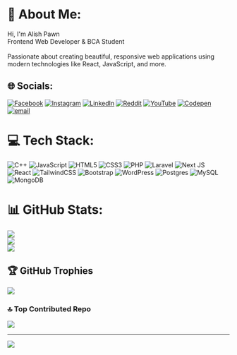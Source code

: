# 💫 About Me:
Hi, I'm Alish Pawn<br>Frontend Web Developer & BCA Student<br><br>Passionate about creating beautiful, responsive web applications using modern technologies like React, JavaScript, and more.


## 🌐 Socials:
[![Facebook](https://img.shields.io/badge/Facebook-%231877F2.svg?logo=Facebook&logoColor=white)](https://facebook.com/alishpawn1) [![Instagram](https://img.shields.io/badge/Instagram-%23E4405F.svg?logo=Instagram&logoColor=white)](https://instagram.com/alishpawn/) [![LinkedIn](https://img.shields.io/badge/LinkedIn-%230077B5.svg?logo=linkedin&logoColor=white)](https://linkedin.com/in/alish-pawn-06a10a346/) [![Reddit](https://img.shields.io/badge/Reddit-%23FF4500.svg?logo=Reddit&logoColor=white)](https://reddit.com/user/True_While_2919/) [![YouTube](https://img.shields.io/badge/YouTube-%23FF0000.svg?logo=YouTube&logoColor=white)](https://youtube.com/@alishpawn2910) [![Codepen](https://img.shields.io/badge/Codepen-000000?logo=codepen&logoColor=white)](https://codepen.io/AlishPawn1) [![email](https://img.shields.io/badge/Email-D14836?logo=gmail&logoColor=white)](mailto:alishpawn00@gmail.com) 

# 💻 Tech Stack:
![C++](https://img.shields.io/badge/c++-%2300599C.svg?style=for-the-badge&logo=c%2B%2B&logoColor=white) ![JavaScript](https://img.shields.io/badge/javascript-%23323330.svg?style=for-the-badge&logo=javascript&logoColor=%23F7DF1E) ![HTML5](https://img.shields.io/badge/html5-%23E34F26.svg?style=for-the-badge&logo=html5&logoColor=white) ![CSS3](https://img.shields.io/badge/css3-%231572B6.svg?style=for-the-badge&logo=css3&logoColor=white) ![PHP](https://img.shields.io/badge/php-%23777BB4.svg?style=for-the-badge&logo=php&logoColor=white) ![Laravel](https://img.shields.io/badge/laravel-%23FF2D20.svg?style=for-the-badge&logo=laravel&logoColor=white) ![Next JS](https://img.shields.io/badge/Next-black?style=for-the-badge&logo=next.js&logoColor=white) ![React](https://img.shields.io/badge/react-%2320232a.svg?style=for-the-badge&logo=react&logoColor=%2361DAFB) ![TailwindCSS](https://img.shields.io/badge/tailwindcss-%2338B2AC.svg?style=for-the-badge&logo=tailwind-css&logoColor=white) ![Bootstrap](https://img.shields.io/badge/bootstrap-%238511FA.svg?style=for-the-badge&logo=bootstrap&logoColor=white) ![WordPress](https://img.shields.io/badge/WordPress-%23117AC9.svg?style=for-the-badge&logo=WordPress&logoColor=white) ![Postgres](https://img.shields.io/badge/postgres-%23316192.svg?style=for-the-badge&logo=postgresql&logoColor=white) ![MySQL](https://img.shields.io/badge/mysql-4479A1.svg?style=for-the-badge&logo=mysql&logoColor=white) ![MongoDB](https://img.shields.io/badge/MongoDB-%234ea94b.svg?style=for-the-badge&logo=mongodb&logoColor=white)
# 📊 GitHub Stats:
![](https://github-readme-stats.vercel.app/api?username=alishpawn1&theme=dark&hide_border=false&include_all_commits=true&count_private=true)<br/>
![](https://nirzak-streak-stats.vercel.app/?user=alishpawn1&theme=dark&hide_border=false)<br/>
![](https://github-readme-stats.vercel.app/api/top-langs/?username=alishpawn1&theme=dark&hide_border=false&include_all_commits=true&count_private=true&layout=compact)

## 🏆 GitHub Trophies
![](https://github-profile-trophy.vercel.app/?username=alishpawn1&theme=radical&no-frame=false&no-bg=false&margin-w=4)

### 🔝 Top Contributed Repo
![](https://github-contributor-stats.vercel.app/api?username=alishpawn1&limit=5&theme=dark&combine_all_yearly_contributions=true)

---
[![](https://visitcount.itsvg.in/api?id=alishpawn1&icon=0&color=0)](https://visitcount.itsvg.in)

<!-- Proudly created with GPRM ( https://gprm.itsvg.in ) -->
